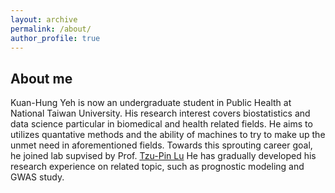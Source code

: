 ```yaml
---
layout: archive
permalink: /about/
author_profile: true
---
```

## About me

Kuan-Hung Yeh is now an undergraduate student in Public Health at National Taiwan University. His research interest covers biostatistics and data science particular in biomedical and health related fields. He aims to utilizes quantative methods and the ability of machines to try to make up the unmet need in aforementioned fields. Towards this sprouting career goal, he joined lab supvised by Prof. [Tzu-Pin Lu](https://scholars.lib.ntu.edu.tw/cris/rp/rp06647/information.html)  He has gradually developed his research experience on related topic, such as prognostic modeling and GWAS study.
